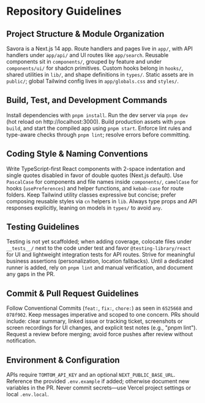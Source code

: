 # Repository Guidelines

## Project Structure & Module Organization
Savora is a Next.js 14 app. Route handlers and pages live in `app/`, with API handlers under `app/api/` and UI routes like `app/search`. Reusable components sit in `components/`, grouped by feature and under `components/ui/` for shadcn primitives. Custom hooks belong in `hooks/`, shared utilities in `lib/`, and shape definitions in `types/`. Static assets are in `public/`; global Tailwind config lives in `app/globals.css` and `styles/`.

## Build, Test, and Development Commands
Install dependencies with `pnpm install`. Run the dev server via `pnpm dev` (hot reload on http://localhost:3000). Build production assets with `pnpm build`, and start the compiled app using `pnpm start`. Enforce lint rules and type-aware checks through `pnpm lint`; resolve errors before committing.

## Coding Style & Naming Conventions
Write TypeScript-first React components with 2-space indentation and single quotes disabled in favor of double quotes (Next.js default). Use `PascalCase` for components and file names inside `components/`, `camelCase` for hooks (`usePreferences`) and helper functions, and `kebab-case` for route folders. Keep Tailwind utility classes expressive but concise; prefer composing reusable styles via `cn` helpers in `lib`. Always type props and API responses explicitly, leaning on models in `types/` to avoid `any`.

## Testing Guidelines
Testing is not yet scaffolded; when adding coverage, colocate files under `__tests__/` next to the code under test and favor `@testing-library/react` for UI and lightweight integration tests for API routes. Strive for meaningful business assertions (personalization, location fallbacks). Until a dedicated runner is added, rely on `pnpm lint` and manual verification, and document any gaps in the PR.

## Commit & Pull Request Guidelines
Follow Conventional Commits (`feat:`, `fix:`, `chore:`) as seen in `6525668` and `078f902`. Keep messages imperative and scoped to one concern. PRs should include: clear summary, linked issue or tracking ticket, screenshots or screen recordings for UI changes, and explicit test notes (e.g., "pnpm lint"). Request a review before merging; avoid force pushes after review without notification.

## Environment & Configuration
APIs require `TOMTOM_API_KEY` and an optional `NEXT_PUBLIC_BASE_URL`. Reference the provided `.env.example` if added; otherwise document new variables in the PR. Never commit secrets—use Vercel project settings or local `.env.local`.
